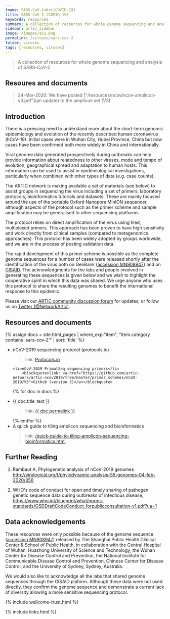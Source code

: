 ```yaml
---
tname: SARS-CoV-2<br>(COVID-19)
title: SARS-CoV-2 (COVID-19)
keywords: resources
summary: A collection of resources for whole genome sequencing and analysis of SARS-CoV-2
sidebar: artic_sidebar
image: /images/sc2.png
permalink: /viruses/sars-cov-2
folder: viruses
tags: [resources, viruses]
---
```


>A collection of resources for whole genome sequencing and analysis of SARS-CoV-2

## Resoures and documents



> 24-Mar-2020: We have posted ["/resources/ncov/ncov-amplicon-v3.pdf"](an update) to the amplicon set (V3)


## Introduction

There is a pressing need to understand more about the short-term genomic epidemiology and evolution of the recently described human coronavirus (hCoV-19). Initial cases were in Wuhan City, Hubei Province, China but now cases have been confirmed both more widely in China and internationally.

Viral genome data generated prospectively during outbreaks can help provide information about relatedness to other viruses, mode and tempo of evolution, geographical spread and adaptation to human hosts. This information can be used to assist in epidemiological investigations, particularly when combined with other types of data (e.g. case counts).

The ARTIC network is making available a set of materials (see below) to assist groups in sequencing the virus including a set of primers, laboratory protocols, bioinformatics tutorials and datasets. These are mainly focused around the use of the portable Oxford Nanopore MinION sequencer, although aspects of the protocol such as the primer scheme and sample amplification may be generalised to other sequencing platforms.

The protocol relies on direct amplification of the virus using tiled, multiplexed primers. This approach has been proven to have high sensitivity and work directly from clinical samples (compared to metagenomics approaches). This protocol has been widely adopted by groups worldwide, and we are in the process of posting validation data.

The rapid development of this primer scheme is possible as the complete genome sequences for a number of cases were released shortly after the identification of the virus both on GenBank ([accession MN908947](https://www.ncbi.nlm.nih.gov/nuccore/MN908947)) and on [GISAID](http://gisaid.org). The acknowledgments for the labs and people involved in generating these sequences is given below and we wish to highlight the cooperative spirit in which this data was shared. We urge anyone who uses this protocol to share the resulting genomes to benefit the international response to this epidemic.

Please visit our <a href="https://community.artic.network">ARTIC community discussion forum</a> for updates, or follow us on <a href="https://twitter.com/NetworkArtic">Twitter (@NetworkArtic)</a>.

## Resources and documents

{% assign docs = site.html_pages | where_exp:"item", "item.category contains 'sars-cov-2'" | sort: 'title' %}
<ul>
    <li>nCoV-2019 sequencing protocol (protocols.io)</li>
        <blockquote>link: <a href="https://dx.doi.org/10.17504/protocols.io.bbmuik6w">Protocols.io</a></blockquote>

    <li>nCoV-2019 PrimalSeq sequencing primers</li>
        <blockquote>link: <a href="https://github.com/artic-network/artic-ncov2019/tree/master/primer_schemes/nCoV-2019/V3">Github (version 3)</a></blockquote>

{% for doc in docs %}
<li>{{ doc.title_text }}</li>
<blockquote>link: <a href="{{ doc.permalink }}">{{ doc.permalink }}</a></blockquote>
{% endfor %}

   <li>A quick guide to tiling amplicon sequencing and bioinformatics</li>
       <blockquote>link: <a href="/quick-guide-to-tiling-amplicon-sequencing-bioinformatics.html">/quick-guide-to-tiling-amplicon-sequencing-bioinformatics.html</a></blockquote>
</ul>


## Further Reading

1. Rambaut A, Phylogenetic analysis of nCoV-2019 genomes <http://virological.org/t/phylodynamic-analysis-55-genomes-04-feb-2020/356>

2. WHO's code of conduct for open and timely sharing of pathogen genetic sequence data during outbreaks of infectious disease, <https://www.who.int/blueprint/what/norms-standards/GSDDraftCodeConduct_forpublicconsultation-v1.pdf?ua=1>

## Data acknowledgements

These resources were only possible because of the genome sequence ([accession MN908947](https://www.ncbi.nlm.nih.gov/nuccore/MN908947)) released by The Shanghai Public Health Clinical Center & School of Public Health, in collaboration with the Central Hospital of Wuhan, Huazhong University of Science and Technology, the Wuhan Center for Disease Control and Prevention, the National Institute for Communicable Disease Control and Prevention, Chinese Center for Disease Control, and the University of Sydney, Sydney, Australia.

We would also like to acknowledge all the labs that shared genome sequences through the GISAID plaform. Although these data were not used directly, they confirm the genome sequence and demonstrate a current lack of diversity allowing a more sensitive sequencing protocol.

{% include wellcome-trust.html %}

{% include links.html %}
